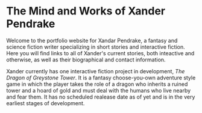 # The Mind and Works of Xander Pendrake 

Welcome to the portfolio website for Xandar Pendrake, a fantasy and science fiction writer specializing in short stories and interactive fiction. Here you will find links to all of Xander's current stories, both inteactive and otherwise, as well as their biographical and contact information.

Xander currently has one interactive fiction project in development, _The Dragon of Greystone Tower_. It is a fantasy choose-you-own adventure style game in which the player takes the role of a dragon who inherits a ruined tower and a hoard of gold and must deal with the humans who live nearby and fear them. It has no scheduled realease date as of yet and is in the very earliest stages of development. 
